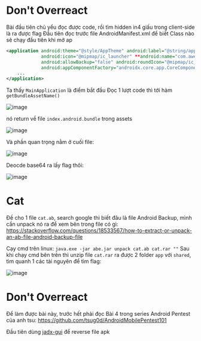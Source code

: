 # Don't Overreact
Bài đầu tiên chủ yểu đọc được code, rồi tìm hidden in4 giấu trong client-side là ra được flag
Đầu tiên đọc trước file AndroidManifest.xml để biết Class nào sẽ chạy đầu tiên khi mở ap
```xml
<application android:theme="@style/AppTheme" android:label="@string/app_name" 
             android:icon="@mipmap/ic_launcher" **android:name="com.awesomeproject.MainApplication" **
             android:allowBackup="false" android:roundIcon="@mipmap/ic_launcher_round" 
             android:appComponentFactory="androidx.core.app.CoreComponentFactory">
    ...
</application>
```
Ta thấy `MainApplication` là điểm bắt đầu
Đọc 1 lượt code thì tới hàm `getBundleAssetName()`

![image](https://user-images.githubusercontent.com/46492646/166906138-783ca30d-333c-496d-b0b2-0e57c95229df.png)

nó return về file `index.android.bundle` trong assets

![image](https://user-images.githubusercontent.com/46492646/166906580-ccfa1808-f68f-45ff-ac6c-04c807366391.png)

Và phần quan trọng nằm ở cuối file:

![image](https://user-images.githubusercontent.com/46492646/166906765-c661ce80-f0fe-402a-9acf-feced176b3e0.png)

Deocde base64 ra lấy flag thôi:

![image](https://user-images.githubusercontent.com/46492646/166906928-34ca6f97-2e65-4e14-b72c-4a166558c33d.png)

# Cat
Đề cho 1 file `cat.ab`, search google thì biết đâu là file Android Backup, mình cần unpack nó ra để xem bên trong file có gì: https://stackoverflow.com/questions/18533567/how-to-extract-or-unpack-an-ab-file-android-backup-file

Cạy cmd trên linux: `java.exe -jar abe.jar unpack cat.ab cat.rar ""`
Sau khi chạy cmd bên trên thì unzip file `cat.rar` ra được 2 folder `app` với `shared`, tìm quanh 1 các tài nguyên để tìm flag:

![image](https://user-images.githubusercontent.com/46492646/166909219-b467325f-1456-4654-9e0e-e073e02d421c.png)

# Don't Overreact
Để làm được bài này, trước hết phải đọc Bài 4 trong series Android Pentest của anh tsu:
https://github.com/tsug0d/AndroidMobilePentest101

Đầu tiên dùng [jadx-gui](https://github.com/skylot/jadx) để reverse file apk

